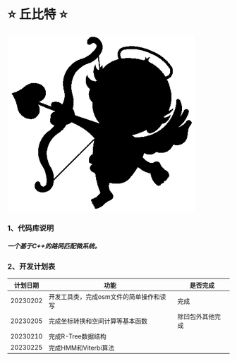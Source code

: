 # **⭐️ 丘比特 ⭐**

![image](icon.png)

### 1、代码库说明

##### 一个基于C++的路网匹配微系统。

### 2、开发计划表

| 计划日期     | 功能                    | 是否完成     |
|----------|-----------------------|----------|
| 20230202 | 开发工具类，完成osm文件的简单操作和读写 | 完成       |
| 20230205 | 完成坐标转换和空间计算等基本函数      | 除凹包外其他完成 |
| 20230210 | 完成R-Tree数据结构          |          |
| 20230225 | 完成HMM和Viterbi算法       |          |

